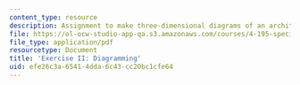 ```yaml
---
content_type: resource
description: Assignment to make three-dimensional diagrams of an architectural space.
file: https://ol-ocw-studio-app-qa.s3.amazonaws.com/courses/4-195-special-problems-in-architectural-design-spring-2005/efe26c3a65414dda6c43cc20bc1cfe64_ex1.pdf
file_type: application/pdf
resourcetype: Document
title: 'Exercise II: Diagramming'
uid: efe26c3a-6541-4dda-6c43-cc20bc1cfe64
---
```

